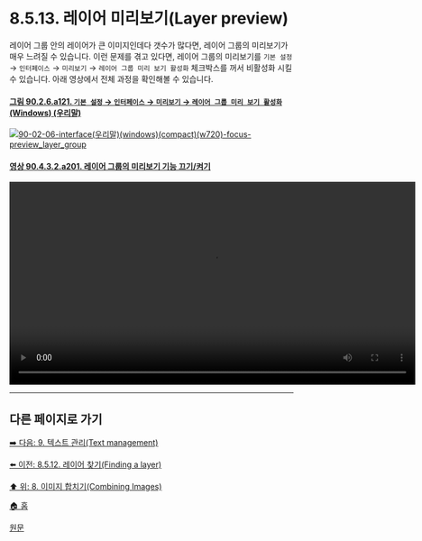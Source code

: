 # 8.5.13. 레이어 미리보기(Layer preview)
레이어 그룹 안의 레이어가 큰 이미지인데다 갯수가 많다면, 레이어 그룹의 미리보기가 매우 느려질 수 있습니다. 이런 문제를 겪고 있다면, 레이어 그룹의 미리보기를 `기본 설정` → `인터페이스` → `미리보기` → `레이어 그룹 미리 보기 활성화` 체크박스를 꺼서 비활성화 시킬 수 있습니다. 아래 영상에서 전체 과정을 확인해볼 수 있습니다.

#### [그림 90.2.6.a121. `기본 설정` → `인터페이스` → `미리보기` → `레이어 그룹 미리 보기 활성화` (Windows) (우리말)](https://wonder13662.github.io/gimp/2.10.36_ko/90-02-06-interface.html#%EA%B7%B8%EB%A6%BC-9026a121-%EA%B8%B0%EB%B3%B8-%EC%84%A4%EC%A0%95--%EC%9D%B8%ED%84%B0%ED%8E%98%EC%9D%B4%EC%8A%A4--%EB%AF%B8%EB%A6%AC%EB%B3%B4%EA%B8%B0--%EB%A0%88%EC%9D%B4%EC%96%B4-%EA%B7%B8%EB%A3%B9-%EB%AF%B8%EB%A6%AC-%EB%B3%B4%EA%B8%B0-%ED%99%9C%EC%84%B1%ED%99%94-windows-%EC%9A%B0%EB%A6%AC%EB%A7%90)
[![90-02-06-interface(우리말)(windows)(compact)(w720)-focus-preview_layer_group](https://github.com/wonder13662/gimp/assets/15767104/367baff3-6646-4b4e-a7e6-a0787f7e1350)](https://wonder13662.github.io/gimp/2.10.36_ko/90-02-06-interface.html#%EA%B7%B8%EB%A6%BC-9026a121-%EA%B8%B0%EB%B3%B8-%EC%84%A4%EC%A0%95--%EC%9D%B8%ED%84%B0%ED%8E%98%EC%9D%B4%EC%8A%A4--%EB%AF%B8%EB%A6%AC%EB%B3%B4%EA%B8%B0--%EB%A0%88%EC%9D%B4%EC%96%B4-%EA%B7%B8%EB%A3%B9-%EB%AF%B8%EB%A6%AC-%EB%B3%B4%EA%B8%B0-%ED%99%9C%EC%84%B1%ED%99%94-windows-%EC%9A%B0%EB%A6%AC%EB%A7%90)

#### [영상 90.4.3.2.a201. 레이어 그룹의 미리보기 기능 끄기/켜기](https://wonder13662.github.io/gimp/2.10.36_ko/90-04-03-layersx-02-layer_group.html#%EC%98%81%EC%83%81-90432a201-%EB%A0%88%EC%9D%B4%EC%96%B4-%EA%B7%B8%EB%A3%B9%EC%9D%98-%EB%AF%B8%EB%A6%AC%EB%B3%B4%EA%B8%B0-%EA%B8%B0%EB%8A%A5-%EB%81%84%EA%B8%B0%EC%BC%9C%EA%B8%B0)
<video controls="controls" width="720" src="https://github.com/wonder13662/gimp/assets/15767104/9bb1f1d8-8c14-490b-b4c3-8f756e988a54"></video>

***

## 다른 페이지로 가기
[➡️ 다음: 9. 텍스트 관리(Text management)](./09-00-text-management.md)

[⬅️ 이전: 8.5.12. 레이어 찾기(Finding a layer)](./08-05-layer-groupsx-12-finding_a_layer.md)

[⬆️ 위: 8. 이미지 합치기(Combining Images)](./08-00-combining-images.md)

[🏠 홈](./00-home.md)

[원문](https://docs.gimp.org/2.10/ko/gimp-layer-groups.html)

